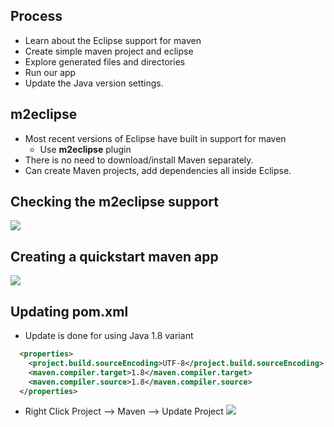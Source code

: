 ## Process
- Learn about the Eclipse support for maven
- Create simple maven project and eclipse
- Explore generated files and directories
- Run our app
- Update the Java version settings.

## m2eclipse
- Most recent versions of Eclipse have built in support for maven 
    - Use **m2eclipse** plugin
- There is no need to download/install Maven separately. 
- Can create Maven projects, add dependencies all inside Eclipse. 

## Checking the m2eclipse support 
![](./images/m2e_support.gif)

## Creating a quickstart maven app
![](./images/create_quickstart_maven.gif)

## Updating pom.xml
- Update is done for using Java 1.8 variant
```xml
  <properties>
    <project.build.sourceEncoding>UTF-8</project.build.sourceEncoding>
    <maven.compiler.target>1.8</maven.compiler.target>
    <maven.compiler.source>1.8</maven.compiler.source>
  </properties>
```
- Right Click Project --> Maven --> Update Project
![](./images/update_folder.gif)